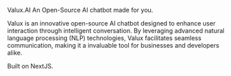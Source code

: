 Valux.AI
An Open-Source AI chatbot made for you.

Valux is an innovative open-source AI chatbot designed to enhance user interaction through intelligent conversation. 
By leveraging advanced natural language processing (NLP) technologies, Valux facilitates seamless communication, making it 
a invaluable tool for businesses and developers alike.

Built on NextJS.
